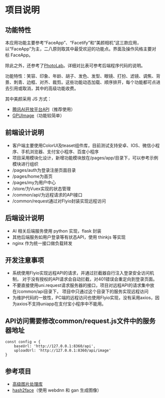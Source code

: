 项目说明
=======

## 功能特性

本应用功能主要参考“FaceApp”、“Facetify”和“美颜相机”这三款应用，以“FaceApp”为主，二八原则取其中最受欢迎的功能点。界面及操作风格主要对标 FaceApp。

除此之外，还参考了[PhotoLab](https://photolab.me)。详细对比表可参考后端程序代码的说明。

功能特性：笑容、印象、年龄、胡子、发色、发型、眼镜、打扮、滤镜、调焦、背景、刺青、边框、对齐、裁剪。这些功能动态加载、顺序排开，每个功能都可点进去引用或取消，其中的高级功能收费。

其中美颜采用 JS 方式：
  - [腾讯AI开放平台API](https://ai.qq.com/doc/ptuimgfilter.shtml)（推荐使用）
  - [GPUImage](https://github.com/aza/GPUImage.js)（功能较简单）

## 前端设计说明

- 客户端主要使用ColorUI及teaset组件库，目前测试支持安卓、IOS、微信小程序、手机浏览器、支付宝小程序、百度小程序
- 项目采用模块化设计，新增功能模块放在/pages/app/目录下，可以参考示例模块进行组织
- /pages/auth为登录注册页面目录
- /pages/home为首页
- /pages/my为用户中心
- /store/为Vuex实现的状态管理
- /common/api/为远程请求的API接口
- /common/request通过对Flyio封装实现远程访问

## 后端设计说明

- AI 相关后端服务使用 python 实现，flask 封装
- 其他后端服务如用户登录等有状态API，使用 thinkjs 等实现
- nginx 作为统一接口做负载转发

## 开发注意事项

- 系统使用Flyio实现远程API的请求，并通过拦截器自行注入登录安全访问机制，
  对于没有授权的API请求会自动拦截，对401错误会重定向到登录页面。
- 不要直接使用uni.request请求服务器的接口，项目对远程API的请求集中放在/common/api目录下，
  项目中只通过这个目录下的服务实现远程访问
- 为维护代码的一致性，PC端的远程访问也使用Flyio实现，没有采用axios，因为axios不支持uniapp在支付宝小程序中不能用。

## API访问需要修改common/request.js文件中的服务器地址

```
const config = {
	baseUrl: 'http://127.0.0.1:8360/api',
	uploadUrl: 'http://127.0.0.1:8360/api/image'
}
```

## 参考项目

- [高级图片处理库](https://github.com/image-js/image-js)
- [hash2face](https://github.com/LinXueyuanStdio/hash2face)（使用 webdnn 和 gan 生成图像）
